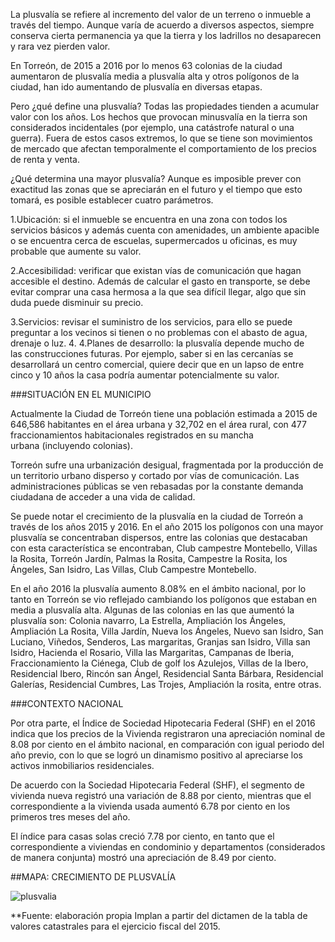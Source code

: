 
La plusvalía se refiere al incremento del valor de un terreno o inmueble a través del tiempo. Aunque varía de acuerdo a diversos aspectos, siempre conserva cierta permanencia ya que la tierra y los ladrillos no desaparecen y rara vez pierden valor.

En Torreón, de 2015 a 2016 por lo menos 63 colonias de la ciudad aumentaron de plusvalía media a plusvalía alta y otros polígonos de la ciudad, han ido aumentando de plusvalía en diversas etapas.

Pero ¿qué define una plusvalía? Todas las propiedades tienden a acumular valor con los años. Los hechos que provocan minusvalía en la tierra son considerados incidentales (por ejemplo, una catástrofe natural o una guerra). Fuera de estos casos extremos, lo que se tiene son movimientos de mercado que afectan temporalmente el comportamiento de los precios de renta y venta.

¿Qué determina una mayor plusvalía? Aunque es imposible prever con exactitud las zonas que se apreciarán en el futuro y el tiempo que esto tomará, es posible establecer cuatro parámetros.

1.Ubicación: si el inmueble se encuentra en una zona con todos los servicios básicos y además cuenta con amenidades, un ambiente apacible o se encuentra cerca de escuelas, supermercados u oficinas, es muy probable que aumente su valor.

2.Accesibilidad: verificar que existan vías de comunicación que hagan accesible el destino. Además de calcular el gasto en transporte, se debe evitar comprar una casa hermosa a la que sea difícil llegar, algo que sin duda puede disminuir su precio.

3.Servicios: revisar el suministro de los servicios, para ello se puede preguntar a los vecinos si tienen o no problemas con el abasto de agua, drenaje o luz. 4.
4.Planes de desarrollo: la plusvalía depende mucho de las construcciones futuras. Por ejemplo, saber si en las cercanías se desarrollará un centro comercial, quiere decir que en un lapso de entre cinco y 10 años la casa podría aumentar potencialmente su valor.

###SITUACIÓN EN EL MUNICIPIO

Actualmente la Ciudad de Torreón tiene una población estimada a 2015 de 646,586 habitantes en el área urbana y 32,702 en el área rural, con 477 fraccionamientos habitacionales registrados en su mancha urbana (incluyendo colonias).

Torreón sufre una urbanización desigual, fragmentada por la producción de un territorio urbano disperso y cortado por vías de comunicación. Las administraciones públicas se ven rebasadas por la constante demanda ciudadana de acceder a una vida de calidad.

Se puede notar el crecimiento de la plusvalía en la ciudad de Torreón a través de los años 2015 y 2016. En el año 2015 los polígonos con  una mayor plusvalía se concentraban dispersos, entre las colonias que destacaban con esta característica se encontraban, Club campestre Montebello, Villas la Rosita, Torreón Jardín, Palmas la Rosita, Campestre la Rosita, los Ángeles, San Isidro, Las Villas, Club Campestre Montebello.

En el año 2016 la plusvalía aumento 8.08% en el ámbito nacional, por lo tanto en Torreón se vio reflejado cambiando los polígonos que estaban en media a plusvalía alta. Algunas de las colonias en las que aumentó la plusvalía son: Colonia navarro, La Estrella, Ampliación los Ángeles, Ampliación La Rosita, Villa Jardín, Nueva los Ángeles, Nuevo san Isidro, San Luciano, Viñedos, Senderos, Las margaritas, Granjas san Isidro, Villa san Isidro, Hacienda el Rosario, Villa las Margaritas, Campanas de Iberia, Fraccionamiento la Ciénega, Club de golf los Azulejos, Villas de la Ibero, Residencial Ibero, Rincón san Ángel, Residencial Santa Bárbara, Residencial Galerías, Residencial Cumbres, Las Trojes, Ampliación la rosita, entre otras.

###CONTEXTO NACIONAL

Por otra parte, el Índice de Sociedad Hipotecaria Federal (SHF) en el 2016 indica que los precios de la Vivienda registraron una apreciación nominal de 8.08 por ciento en el ámbito nacional, en comparación con igual periodo del año previo, con lo que se logró un dinamismo positivo al apreciarse los activos inmobiliarios residenciales.

De acuerdo con la Sociedad Hipotecaria Federal (SHF), el segmento de vivienda nueva registró una variación de 8.88 por ciento, mientras que el correspondiente a la vivienda usada aumentó 6.78 por ciento en los primeros tres meses del año.

El índice para casas solas creció 7.78 por ciento, en tanto que el correspondiente a viviendas en condominio y departamentos (considerados de manera conjunta) mostró una apreciación de 8.49 por ciento.

##MAPA: CRECIMIENTO DE PLUSVALÍA


<img class="img-responsive" src="plusvalia/plusvalia.jpg" alt="plusvalia">


**Fuente: elaboración propia Implan a partir del dictamen de la tabla de valores catastrales para el ejercicio fiscal del 2015.
